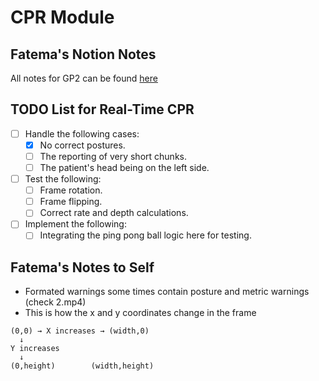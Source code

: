 # CPR Module

## Fatema's Notion Notes
All notes for GP2 can be found [here](https://thrilling-replace-8f2.notion.site/GP-2-198751816986802088c7d036c7f4b927?pvs=4)

## TODO List for Real-Time CPR
- [ ] Handle the following cases:
  - [x] No correct postures.
  - [ ] The reporting of very short chunks.
  - [ ] The patient's head being on the left side.
- [ ] Test the following:
  - [ ] Frame rotation.
  - [ ] Frame flipping.
  - [ ] Correct rate and depth calculations.
- [ ] Implement the following:
  - [ ] Integrating the ping pong ball logic here for testing.

## Fatema's Notes to Self
- Formated warnings some times contain posture and metric warnings (check 2.mp4)
- This is how the x and y coordinates change in the frame
```` plain
(0,0) → X increases → (width,0)
  ↓
Y increases
  ↓
(0,height)        (width,height)
````